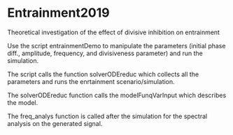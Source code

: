 # Entrainment2019

Theoretical investigation of the effect of divisive inhibition on entrainment




Use the script entrainmentDemo to manipulate the parameters (initial phase diff., amplitude, frequency, and divisiveness parameter) and run the simulation.

The script calls the function solverODEreduc which collects all the parameters and runs the enrtainment scenario/simulation.

The solverODEreduc function calls the modelFunqVarInput which describes the model.

The freq_analys function is called after the simulation for the spectral analysis on the generated signal.

